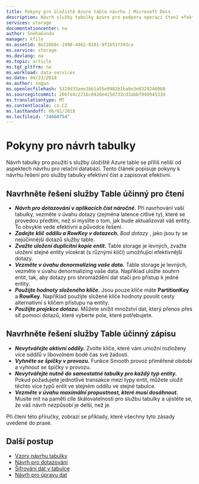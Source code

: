 ```yaml
---
title: Pokyny pro úložiště Azure table návrhu | Microsoft Docs
description: Návrh služby tabulky Azure pro podporu operací čtení efektivně.
services: storage
documentationcenter: na
author: SnehaGunda
manager: kfile
ms.assetid: 8e228b0c-2998-4462-8101-9f16517393ca
ms.service: storage
ms.devlang: na
ms.topic: article
ms.tgt_pltfrm: na
ms.workload: data-services
ms.date: 04/23/2018
ms.author: sngun
ms.openlocfilehash: 5329d33aee1bb1a55e9982b1ba9e3e8329246980
ms.sourcegitcommit: 266fe4c2216c0420e415d733cd3abbf94994533d
ms.translationtype: MT
ms.contentlocale: cs-CZ
ms.lasthandoff: 06/01/2018
ms.locfileid: "34660754"
---
```

# <a name="guidelines-for-table-design"></a>Pokyny pro návrh tabulky

Návrh tabulky pro použití s služby úložiště Azure table se příliš neliší od aspektech návrhu pro relační databázi. Tento článek popisuje pokyny k návrhu řešení pro služby tabulky efektivní číst a zapisovat efektivní.

## <a name="design-your-table-service-solution-to-be-read-efficient"></a>Navrhněte řešení služby Table účinný pro čtení

* ***Návrh pro dotazování v aplikacích číst náročné.*** Při navrhování vaší tabulky, vezměte v úvahu dotazy (zejména latence citlivé ty), které se provedou předtím, než si myslíte o tom, jak bude aktualizovat váš entity. To obvykle vede efektivní a původce řešení.  
* ***Zadejte klíč oddílu a RowKey v dotazech.*** *Bod dotazy* , jako jsou ty se nejúčinnější dotazů služby table.  
* ***Zvažte uložení duplicitní kopie entit.*** Table storage je levných, zvažte uložení stejné entity vícekrát (s různými klíči) umožňující efektivnější dotazy.  
* ***Vezměte v úvahu denormalizing vaše data.*** Table storage je levných, vezměte v úvahu denormalizing vaše data. Například uložte souhrn entit, tak, aby dotazy pro shromáždění dat stačí pro přístup k jedné entity.  
* ***Použijte hodnoty složeného klíče.*** Jsou pouze klíče máte **PartitionKey** a **RowKey**. Například použijte složené klíče hodnoty povolit cesty alternativní s klíčem přístupu na entity.  
* ***Použijte projekce dotazu.*** Můžete snížit množství dat, který přenos přes síť pomocí dotazů, které vyberte pole, které potřebujete.  

## <a name="design-your-table-service-solution-to-be-write-efficient"></a>Navrhněte řešení služby Table účinný zápisu  

* ***Nevytvářejte aktivní oddíly.*** Zvolte klíče, které vám umožní rozloženy více oddílů v libovolném bodě čas své žádosti.  
* ***Vyhněte se špičky v provozu.*** Funkce Smooth provoz přiměřené období a vyhnout se špičky v provozu.
* ***Nevytvářejte nutně do samostatné tabulky pro každý typ entity.*** Pokud požadujete jednotlivé transakce mezi typy entit, můžete uložit těchto více typů entit ve stejném oddílu ve stejné tabulce.
* ***Vezměte v úvahu maximální propustnost, které musí dosáhnout.*** Musíte mít na paměti cíle škálovatelnosti pro službu tabulky a ujistěte se, že váš návrh nezpůsobí je delší, než je.  

Při čtení této příručky, zobrazí se příklady, které všechny tyto zásady uvedené do praxe. 

## <a name="next-steps"></a>Další postup

- [Vzory návrhu tabulky](table-storage-design-patterns.md)
- [Návrh pro dotazování](table-storage-design-for-query.md)
- [Šifrování dat v tabulce](table-storage-design-encrypt-data.md)
- [Návrh pro úpravu dat](table-storage-design-for-modification.md)